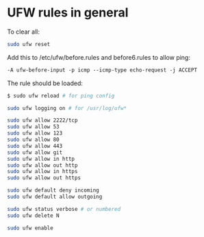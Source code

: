 # UFW rules in general

To clear all:
```sh
sudo ufw reset
```

Add this to /etc/ufw/before.rules and before6.rules to allow ping:
```txt
-A ufw-before-input -p icmp --icmp-type echo-request -j ACCEPT
```

The rule should be loaded:
```sh
$ sudo ufw reload # for ping config
```

```sh
sudo ufw logging on # for /usr/log/ufw*

sudo ufw allow 2222/tcp
sudo ufw allow 53
sudo ufw allow 123
sudo ufw allow 80
sudo ufw allow 443
sudo ufw allow git
sudo ufw allow in http
sudo ufw allow out http
sudo ufw allow in https
sudo ufw allow out https

sudo ufw default deny incoming
sudo ufw default allow outgoing

sudo ufw status verbose # or numbered
sudo ufw delete N

sudo ufw enable
```
